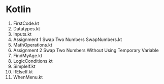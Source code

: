# Kotlin

1. FirstCode.kt
2. Datatypes.kt
3. Inputs.kt
4. Assignment 1 Swap Two Numbers SwapNumbers.kt
5. MathOperations.kt
6. Assignment 2 Swap Two Numbers Without Using Temporary Variable
7. FindMyAge.kt
8. LogicConditions.kt
9. SimpleIf.kt
10. IfElseIf.kt
11. WhenMenu.kt